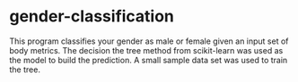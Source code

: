 # gender-classification
This program classifies your gender as male or female given an input set of body metrics. The decision the tree method from scikit-learn was used as the model to build the prediction. A small sample data set was used to train the tree. 
